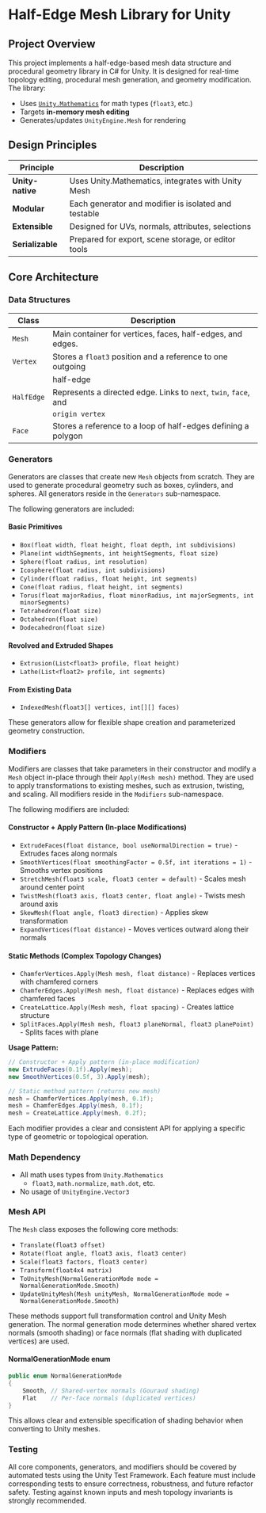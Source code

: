 # Half-Edge Mesh Library for Unity

## Project Overview

This project implements a half-edge-based mesh data structure and procedural
geometry library in C# for Unity. It is designed for real-time topology editing,
procedural mesh generation, and geometry modification. The library:

- Uses [`Unity.Mathematics`] for math types (`float3`, etc.)
- Targets **in-memory mesh editing**
- Generates/updates `UnityEngine.Mesh` for rendering

[`Unity.Mathematics`]: https://docs.unity3d.com/Packages/com.unity.mathematics@latest

## Design Principles

| Principle        | Description                                         |
|------------------|-----------------------------------------------------|
| **Unity-native** | Uses Unity.Mathematics, integrates with Unity Mesh  |
| **Modular**      | Each generator and modifier is isolated and testable|
| **Extensible**   | Designed for UVs, normals, attributes, selections   |
| **Serializable** | Prepared for export, scene storage, or editor tools |

## Core Architecture

### Data Structures

| Class      | Description                                                      |
|------------|------------------------------------------------------------------|
| `Mesh`     | Main container for vertices, faces, half-edges, and edges.       |
| `Vertex`   | Stores a `float3` position and a reference to one outgoing       |
|            | half-edge                                                        |
| `HalfEdge` | Represents a directed edge. Links to `next`, `twin`, `face`, and |
|            | `origin vertex`                                                  |
| `Face`     | Stores a reference to a loop of half-edges defining a polygon    |

### Generators

Generators are classes that create new `Mesh` objects from scratch. They are
used to generate procedural geometry such as boxes, cylinders, and spheres. All
generators reside in the `Generators` sub-namespace.

The following generators are included:

#### Basic Primitives

- `Box(float width, float height, float depth, int subdivisions)`
- `Plane(int widthSegments, int heightSegments, float size)`
- `Sphere(float radius, int resolution)`
- `Icosphere(float radius, int subdivisions)`
- `Cylinder(float radius, float height, int segments)`
- `Cone(float radius, float height, int segments)`
- `Torus(float majorRadius, float minorRadius, int majorSegments, int minorSegments)`
- `Tetrahedron(float size)`
- `Octahedron(float size)`
- `Dodecahedron(float size)`

#### Revolved and Extruded Shapes

- `Extrusion(List<float3> profile, float height)`
- `Lathe(List<float2> profile, int segments)`

#### From Existing Data

- `IndexedMesh(float3[] vertices, int[][] faces)`

These generators allow for flexible shape creation and parameterized geometry
construction.

### Modifiers

Modifiers are classes that take parameters in their constructor and modify
a `Mesh` object in-place through their `Apply(Mesh mesh)` method. They are
used to apply transformations to existing meshes, such as extrusion, twisting,
and scaling. All modifiers reside in the `Modifiers` sub-namespace.

The following modifiers are included:

#### Constructor + Apply Pattern (In-place Modifications)
- `ExtrudeFaces(float distance, bool useNormalDirection = true)` - Extrudes faces along normals
- `SmoothVertices(float smoothingFactor = 0.5f, int iterations = 1)` - Smooths vertex positions
- `StretchMesh(float3 scale, float3 center = default)` - Scales mesh around center point
- `TwistMesh(float3 axis, float3 center, float angle)` - Twists mesh around axis
- `SkewMesh(float angle, float3 direction)` - Applies skew transformation
- `ExpandVertices(float distance)` - Moves vertices outward along their normals

#### Static Methods (Complex Topology Changes)
- `ChamferVertices.Apply(Mesh mesh, float distance)` - Replaces vertices with chamfered corners
- `ChamferEdges.Apply(Mesh mesh, float distance)` - Replaces edges with chamfered faces
- `CreateLattice.Apply(Mesh mesh, float spacing)` - Creates lattice structure
- `SplitFaces.Apply(Mesh mesh, float3 planeNormal, float3 planePoint)` - Splits faces with plane

**Usage Pattern:**
```csharp
// Constructor + Apply pattern (in-place modification)
new ExtrudeFaces(0.1f).Apply(mesh);
new SmoothVertices(0.5f, 3).Apply(mesh);

// Static method pattern (returns new mesh)
mesh = ChamferVertices.Apply(mesh, 0.1f);
mesh = ChamferEdges.Apply(mesh, 0.1f);
mesh = CreateLattice.Apply(mesh, 0.2f);
```

Each modifier provides a clear and consistent API for applying a specific type
of geometric or topological operation.

### Math Dependency

- All math uses types from `Unity.Mathematics`
  - `float3`, `math.normalize`, `math.dot`, etc.
- No usage of `UnityEngine.Vector3`

### Mesh API

The `Mesh` class exposes the following core methods:

- `Translate(float3 offset)`
- `Rotate(float angle, float3 axis, float3 center)`
- `Scale(float3 factors, float3 center)`
- `Transform(float4x4 matrix)`
- `ToUnityMesh(NormalGenerationMode mode = NormalGenerationMode.Smooth)`
- `UpdateUnityMesh(Mesh unityMesh, NormalGenerationMode mode = NormalGenerationMode.Smooth)`

These methods support full transformation control and Unity Mesh generation.
The normal generation mode determines whether shared vertex normals (smooth shading)
or face normals (flat shading with duplicated vertices) are used.

#### NormalGenerationMode enum

```csharp
public enum NormalGenerationMode
{
    Smooth, // Shared-vertex normals (Gouraud shading)
    Flat    // Per-face normals (duplicated vertices)
}
```

This allows clear and extensible specification of shading behavior when converting
to Unity meshes.

### Testing

All core components, generators, and modifiers should be covered by automated
tests using the Unity Test Framework. Each feature must include corresponding
tests to ensure correctness, robustness, and future refactor safety. Testing
against known inputs and mesh topology invariants is strongly recommended.